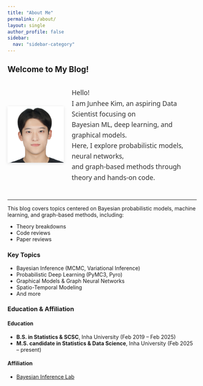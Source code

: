 ```yaml
---
title: "About Me"
permalink: /about/
layout: single
author_profile: false
sidebar:
  nav: "sidebar-category"
---
```


## Welcome to My Blog!

<div style="display: flex; align-items: center; gap: 1.5em; margin-bottom: 2em;">

  <!-- Left: Profile photo (square), shift image content down by 6px -->
  <div style="flex-shrink: 0;">
    <img
      src="/assets/img/profile.jpg"
      alt="Profile photo"
      style="
        width:150px;
        height:150px;
        object-fit: cover;
        object-position: center -6px;
        box-shadow: 0 2px 8px rgba(0,0,0,0.1);
      " />
  </div>

  <!-- Right: Greeting -->
  <div style="flex-grow: 1;">
    <p style="
        font-family: 'Segoe UI', Tahoma, Geneva, Verdana, sans-serif;
        font-size:1.1rem;
        line-height:1.6;
        color:#333;">
      Hello!<br/>
      I am Junhee Kim, an aspiring Data Scientist focusing on<br/>
      Bayesian ML, deep learning, and graphical models.<br/>
      Here, I explore probabilistic models, neural networks,<br/>
      and graph-based methods through theory and hands-on code.
    </p>
  </div>

</div>

---

This blog covers topics centered on Bayesian probabilistic models, machine learning, and graph-based methods, including:  
- Theory breakdowns  
- Code reviews  
- Paper reviews  

### Key Topics
- Bayesian Inference (MCMC, Variational Inference)  
- Probabilistic Deep Learning (PyMC3, Pyro)  
- Graphical Models & Graph Neural Networks  
- Spatio-Temporal Modeling  
- And more

### Education & Affiliation  
#### Education
- **B.S. in Statistics & SCSC**, Inha University (Feb 2019 – Feb 2025)  
- **M.S. candidate in Statistics & Data Science**, Inha University (Feb 2025 – present)

#### Affiliation
- [Bayesian Inference Lab](https://sites.google.com/view/bstatjo/lab?authuser=0)
